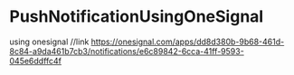 # PushNotificationUsingOneSignal
using onesignal
//link https://onesignal.com/apps/dd8d380b-9b68-461d-8c84-a9da461b7cb3/notifications/e6c89842-6cca-41ff-9593-045e6ddffc4f

